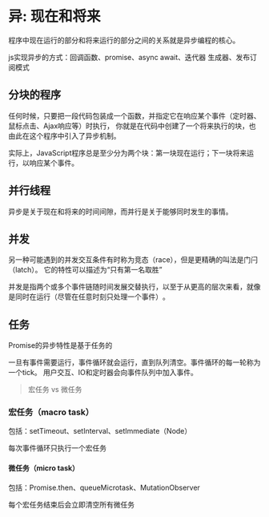 # 异: 现在和将来

程序中现在运行的部分和将来运行的部分之间的关系就是异步编程的核心。

js实现异步的方式：回调函数、promise、async await、迭代器 生成器、发布订阅模式

## 分块的程序

任何时候，只要把一段代码包装成一个函数，并指定它在响应某个事件（定时器、鼠标点击、Ajax响应等）时执行，
你就是在代码中创建了一个将来执行的块，也由此在这个程序中引入了异步机制。

实际上，JavaScript程序总是至少分为两个块：第一块现在运行；下一块将来运行，以响应某个事件。

## 并行线程

异步是关于现在和将来的时间间隙，而并行是关于能够同时发生的事情。

## 并发

另一种可能遇到的并发交互条件有时称为竞态（race），但是更精确的叫法是门闩（latch）。
它的特性可以描述为“只有第一名取胜”

并发是指两个或多个事件链随时间发展交替执行，以至于从更高的层次来看，就像是同时在运行（尽管在任意时刻只处理一个事件）​。

## 任务

Promise的异步特性是基于任务的

一旦有事件需要运行，事件循环就会运行，直到队列清空。事件循环的每一轮称为一个tick。
用户交互、IO和定时器会向事件队列中加入事件。

> 宏任务 vs 微任务

### 宏任务（macro task）

包括：setTimeout、setInterval、setImmediate（Node）

每次事件循环只执行一个宏任务

#### 微任务（micro task）

包括：Promise.then、queueMicrotask、MutationObserver

每个宏任务结束后会立即清空所有微任务